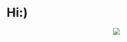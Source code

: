 # Hi:)
<p align="center">
  <img align="center" src="https://github-readme-stats.vercel.app/api?username=RiccardoZag&show_icons=true&theme=merko">
</p>
